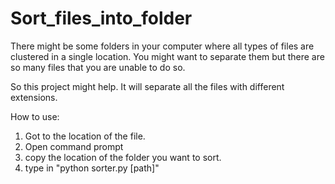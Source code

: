 # Sort_files_into_folder

There might be some folders in your computer where all types of files are clustered in a single location.
You might want to separate them but there are so many files that you are unable to do so.

So this project might help. It will separate all the files with different extensions.

How to use:

1. Got to the location of the file.
2. Open command prompt
3. copy the location of the folder you want to sort.
4. type in              "python sorter.py [path]"
